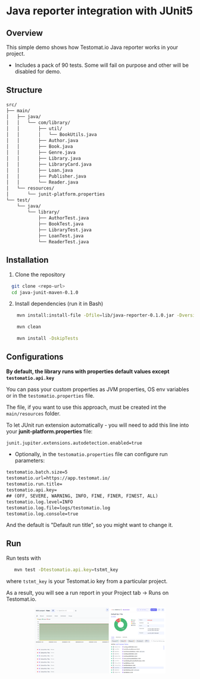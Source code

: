 # Java reporter integration with JUnit5

## Overview

This simple demo shows how Testomat.io Java reporter works in your project.

- Includes a pack of 90 tests. Some will fail on purpose and other will be disabled for demo.

## Structure

```
src/
├── main/
│   ├── java/
│   │   └── com/library/
│   │       ├── util/
│   │       │   └── BookUtils.java
│   │       ├── Author.java
│   │       ├── Book.java
│   │       ├── Genre.java
│   │       ├── Library.java
│   │       ├── LibraryCard.java
│   │       ├── Loan.java
│   │       ├── Publisher.java
│   │       └── Reader.java
│   └── resources/
│       └── junit-platform.properties
└── test/
    └── java/
        └── library/
            ├── AuthorTest.java
            ├── BookTest.java
            ├── LibraryTest.java
            ├── LoanTest.java
            └── ReaderTest.java
```

## Installation

1. Clone the repository

```sh
  git clone <repo-url>
  cd java-junit-maven-0.1.0
```

2. Install dependencies (run it in Bash)

```sh
    mvn install:install-file -Dfile=lib/java-reporter-0.1.0.jar -Dversion=0.1.0 -Dpackaging=jar -Dgroup=com.testomatio.reporter -DartifactId=java-reporter
```

```sh
    mvn clean
```

```sh
    mvn install -DskipTests
```

## Configurations

**By default, the library runs with properties default values except `testomatio.api.key`**

You can pass your custom properties as JVM properties, OS env variables or in the `testomatio.properties` file.

The file, if you want to use this approach, must be created int the `main/resources` folder.

To let JUnit run extension automatically - you will need to add this line into your **junit-platform.properties** file:

```properties
junit.jupiter.extensions.autodetection.enabled=true
```

- Optionally, in the `testomatio.properties` file can configure run parameters:

```properties
testomatio.batch.size=5
testomatio.url=https://app.testomat.io/
testomatio.run.title=
testomatio.api.key=
## (OFF, SEVERE, WARNING, INFO, FINE, FINER, FINEST, ALL)
testomatio.log.level=INFO
testomatio.log.file=logs/testomatio.log
testomatio.log.console=true
```

And the default is "Default run title", so you might want to change it.

## Run

Run tests with

```sh 
   mvn test -Dtestomatio.api.key=tstmt_key
```

where `tstmt_key` is your Testomat.io key from a particular project.

As a result, you will see a run report in your Project tab -> Runs on Testomat.io.

<div align="center">
  <img src="img/runReport.png" alt="demo report result png" style="max-width: 70%; max-height: 420px;">
</div>

